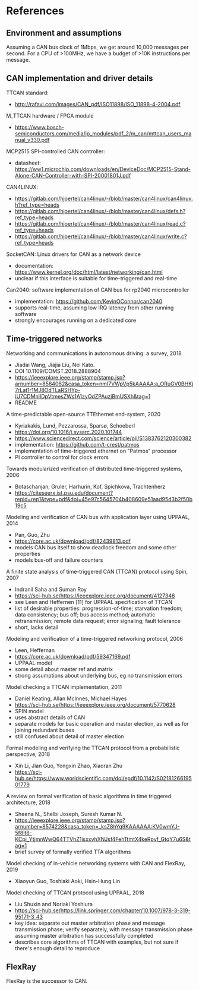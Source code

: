 # References

## Environment and assumptions
Assuming a CAN bus clock of 1Mbps, we get around 10,000 messages per second. For a CPU of >100MHz, we have a budget of >10K instructions per message.


## CAN implementation and driver details

TTCAN standard:
* http://rafavi.com/images/CAN_pdf/ISO11898/ISO_11898-4-2004.pdf

M_TTCAN hardware / FPGA module
* https://www.bosch-semiconductors.com/media/ip_modules/pdf_2/m_can/mttcan_users_manual_v330.pdf

MCP2515 SPI-controlled CAN controller:
* datasheet: https://ww1.microchip.com/downloads/en/DeviceDoc/MCP2515-Stand-Alone-CAN-Controller-with-SPI-20001801J.pdf

CAN4LINUX:
* https://gitlab.com/hjoertel/can4linux/-/blob/master/can4linux/can4linux.h?ref_type=heads
* https://gitlab.com/hjoertel/can4linux/-/blob/master/can4linux/defs.h?ref_type=heads
* https://gitlab.com/hjoertel/can4linux/-/blob/master/can4linux/read.c?ref_type=heads
* https://gitlab.com/hjoertel/can4linux/-/blob/master/can4linux/write.c?ref_type=heads

SocketCAN: Linux drivers for CAN as a network device
* documentation: https://www.kernel.org/doc/html/latest/networking/can.html
* unclear if this interface is suitable for time-triggered and real-time

Can2040: software implementation of CAN bus for rp2040 microcontroller
* implementation: https://github.com/KevinOConnor/can2040
* supports real-time, assuming low IRQ latency from other running software
* strongly encourages running on a dedicated core

## Time-triggered networks

Networking and communications in autonomous driving: a survey, 2018
* Jiadai Wang, Jiajia Liu, Nei Kato.
* DOI 10.1109/COMST.2018.2888904
* https://ieeexplore.ieee.org/stamp/stamp.jsp?arnumber=8584062&casa_token=nmI7VWpVp5kAAAAA:a_ORuGV0BHKj7rLat1r1MJ8OdTLaRSHYp-iU7CDMnlIDpVtmesZWs1A1zyOdZPAuzjBmUSXh&tag=1
* README

A time-predictable open-source TTEthernet end-system, 2020
* Kyriakakis, Lund, Pezzarossa, Sparsø, Schoeberl
* https://doi.org/10.1016/j.sysarc.2020.101744
* https://www.sciencedirect.com/science/article/pii/S1383762120300382
* implementation: https://github.com/t-crest/patmos
* implementation of time-triggered ethernet on "Patmos" processor
* PI controller to control for clock errors

Towards modularized verification of distributed time-triggered systems, 2006
* Botaschanjan, Gruler, Harhurin, Kof, Spichkova, Trachtenherz
* https://citeseerx.ist.psu.edu/document?repid=rep1&type=pdf&doi=45e97c5645704b408609e51aad95d3b2f50b19c5

Modeling and verification of CAN bus with application layer using UPPAAL, 2014
* Pan, Guo, Zhu
* https://core.ac.uk/download/pdf/82439813.pdf
* models CAN bus itself to show deadlock freedom and some other properties
* models bus-off and failure counters

A finite state analysis of time-triggered CAN (TTCAN) protocol using Spin, 2007
* Indranil Saha and Suman Roy
* https://sci-hub.se/https://ieeexplore.ieee.org/document/4127346
* see Leen and Heffernen [11] for UPPAAL specification of TTCAN
* list of desirable properties: progression-of-time; starvation freedom; data consistency; bus off; bus access method; automatic retransmission; remote data request; error signaling; fault tolerance
* short, lacks detail

Modeling and verification of a time-triggered networking protocol, 2006
* Leen, Heffernan
* https://core.ac.uk/download/pdf/59347169.pdf
* UPPAAL model
* some detail about master ref and matrix
* strong assumptions about underlying bus, eg no transmission errors

Model checking a TTCAN implementation, 2011
* Daniel Keating, Allan McInnes, Michael Hayes
* https://sci-hub.se/https://ieeexplore.ieee.org/document/5770628
* SPIN model
* uses abstract details of CAN
* separate models for basic operation and master election, as well as for joining redundant buses
* still confused about detail of master election

Formal modeling and verifying the TTCAN protocol from a probabilistic perspective, 2018
* Xin Li, Jian Guo, Yongxin Zhao, Xiaoran Zhu
* https://sci-hub.se/https://www.worldscientific.com/doi/epdf/10.1142/S0218126619501779

A review on formal verification of basic algorithms in time triggered architecture, 2018
* Sheena N., Shelbi Joseph, Suresh Kumar N.
* https://ieeexplore.ieee.org/stamp/stamp.jsp?arnumber=8574228&casa_token=_ksZ8hYq9KAAAAAA:KV0wmYJ-5f8lt8-KCpi_YtjmnWwQ64TTVhZ1isxxvhXNJsf4FehTtmtX4keRpvf_GtqY7u6S&tag=1
* brief survey of formally verified TTA algorithms

Model checking of in-vehicle networking systems with CAN and FlexRay, 2019
* Xiaoyun Guo, Toshiaki Aoki, Hsin-Hung Lin

Model checking of TTCAN protocol using UPPAAL, 2018
* Liu Shuxin and Noriaki Yoshiura
* https://sci-hub.se/https://link.springer.com/chapter/10.1007/978-3-319-95171-3_43
* key idea: separate out master arbitration phase and message transmission phase; verify separately, with message transmission phase assuming master arbitration has successfully completed
* describes core algorithms of TTCAN with examples, but not sure if there's enough detail to reproduce


## FlexRay
FlexRay is the successor to CAN.

